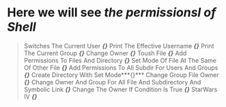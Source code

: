 # Here we will see ***the permissionsl of Shell***

> Switches The Current User ***{}***
> Print The Effective Username ***{}***
> Print The Current Group ***{}***
> Change Owner ***{}***
> Toush File ***{}***
> Add Permissions To Files And Directory ***{}***
> Set Mode Of File At The Same Of Other File ***{}***
> Add Permissions To All Subdir For Users And Groups ***{}***
> Create Directory With Set Mode***{}***
> Change Group File Owner ***{}***
> Change Owner And Group For All File And Subdirectory And Symbolic Link ***{}***
> Change The Owner If Condition Is True ***{}*** 
> StarWars IV ***{}***
